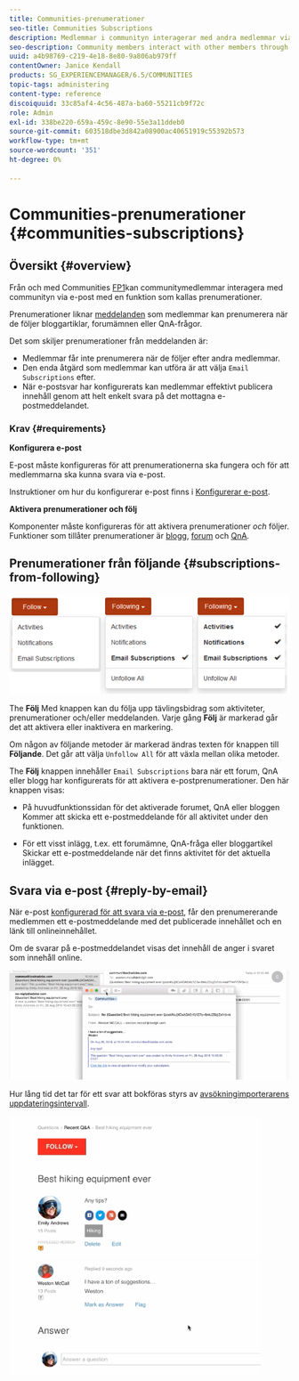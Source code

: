 ```yaml
---
title: Communities-prenumerationer
seo-title: Communities Subscriptions
description: Medlemmar i communityn interagerar med andra medlemmar via e-post
seo-description: Community members interact with other members through email
uuid: a4b98769-c219-4e18-8e80-9a806ab979ff
contentOwner: Janice Kendall
products: SG_EXPERIENCEMANAGER/6.5/COMMUNITIES
topic-tags: administering
content-type: reference
discoiquuid: 33c85af4-4c56-487a-ba60-55211cb9f72c
role: Admin
exl-id: 338be220-659a-459c-8e90-55e3a11ddeb0
source-git-commit: 603518dbe3d842a08900ac40651919c55392b573
workflow-type: tm+mt
source-wordcount: '351'
ht-degree: 0%

---
```


# Communities-prenumerationer {#communities-subscriptions}

## Översikt {#overview}

Från och med Communities [FP1](deploy-communities.md#latestfeaturepack)kan communitymedlemmar interagera med communityn via e-post med en funktion som kallas prenumerationer.

Prenumerationer liknar [meddelanden](notifications.md) som medlemmar kan prenumerera när de följer bloggartiklar, forumämnen eller QnA-frågor.

Det som skiljer prenumerationer från meddelanden är:

* Medlemmar får inte prenumerera när de följer efter andra medlemmar.
* Den enda åtgärd som medlemmar kan utföra är att välja `Email Subscriptions` efter.
* När e-postsvar har konfigurerats kan medlemmar effektivt publicera innehåll genom att helt enkelt svara på det mottagna e-postmeddelandet.

### Krav {#requirements}

**Konfigurera e-post**

E-post måste konfigureras för att prenumerationerna ska fungera och för att medlemmarna ska kunna svara via e-post.

Instruktioner om hur du konfigurerar e-post finns i [Konfigurerar e-post](email.md).

**Aktivera prenumerationer och följ**

Komponenter måste konfigureras för att aktivera prenumerationer *och* följer. Funktioner som tillåter prenumerationer är [blogg](blog-feature.md), [forum](forum.md) och [QnA](working-with-qna.md).

## Prenumerationer från följande {#subscriptions-from-following}

![prenumerationsföljande](assets/subscription-following.png)

The **Följ** Med knappen kan du följa upp tävlingsbidrag som aktiviteter, prenumerationer och/eller meddelanden. Varje gång **Följ** är markerad går det att aktivera eller inaktivera en markering.

Om någon av följande metoder är markerad ändras texten för knappen till **Följande**. Det går att välja `Unfollow All` för att växla mellan olika metoder.

The **Följ** knappen innehåller `Email Subscriptions` bara när ett forum, QnA eller blogg har konfigurerats för att aktivera e-postprenumerationer. Den här knappen visas:

* På huvudfunktionssidan för det aktiverade forumet, QnA eller bloggen Kommer att skicka ett e-postmeddelande för all aktivitet under den funktionen.

* För ett visst inlägg, t.ex. ett forumämne, QnA-fråga eller bloggartikel Skickar ett e-postmeddelande när det finns aktivitet för det aktuella inlägget.

## Svara via e-post {#reply-by-email}

När e-post [konfigurerad för att svara via e-post](email.md#configure-polling-importer), får den prenumererande medlemmen ett e-postmeddelande med det publicerade innehållet och en länk till onlineinnehållet.

Om de svarar på e-postmeddelandet visas det innehåll de anger i svaret som innehåll online.

![e-postsvar](assets/email-reply.png)

Hur lång tid det tar för ett svar att bokföras styrs av [avsökningimporterarens uppdateringsintervall](email.md#configure-polling-importer).

![QA](assets/qa.png)
